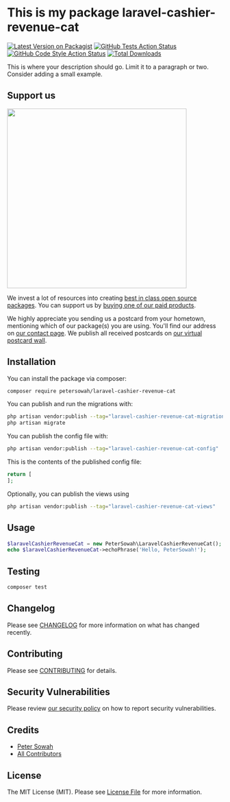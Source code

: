 # This is my package laravel-cashier-revenue-cat

[![Latest Version on Packagist](https://img.shields.io/packagist/v/petersowah/laravel-cashier-revenue-cat.svg?style=flat-square)](https://packagist.org/packages/petersowah/laravel-cashier-revenue-cat)
[![GitHub Tests Action Status](https://img.shields.io/github/actions/workflow/status/petersowah/laravel-cashier-revenue-cat/run-tests.yml?branch=main&label=tests&style=flat-square)](https://github.com/petersowah/laravel-cashier-revenue-cat/actions?query=workflow%3Arun-tests+branch%3Amain)
[![GitHub Code Style Action Status](https://img.shields.io/github/actions/workflow/status/petersowah/laravel-cashier-revenue-cat/fix-php-code-style-issues.yml?branch=main&label=code%20style&style=flat-square)](https://github.com/petersowah/laravel-cashier-revenue-cat/actions?query=workflow%3A"Fix+PHP+code+style+issues"+branch%3Amain)
[![Total Downloads](https://img.shields.io/packagist/dt/petersowah/laravel-cashier-revenue-cat.svg?style=flat-square)](https://packagist.org/packages/petersowah/laravel-cashier-revenue-cat)

This is where your description should go. Limit it to a paragraph or two. Consider adding a small example.

## Support us

[<img src="https://github-ads.s3.eu-central-1.amazonaws.com/laravel-cashier-revenue-cat.jpg?t=1" width="419px" />](https://spatie.be/github-ad-click/laravel-cashier-revenue-cat)

We invest a lot of resources into creating [best in class open source packages](https://spatie.be/open-source). You can support us by [buying one of our paid products](https://spatie.be/open-source/support-us).

We highly appreciate you sending us a postcard from your hometown, mentioning which of our package(s) you are using. You'll find our address on [our contact page](https://spatie.be/about-us). We publish all received postcards on [our virtual postcard wall](https://spatie.be/open-source/postcards).

## Installation

You can install the package via composer:

```bash
composer require petersowah/laravel-cashier-revenue-cat
```

You can publish and run the migrations with:

```bash
php artisan vendor:publish --tag="laravel-cashier-revenue-cat-migrations"
php artisan migrate
```

You can publish the config file with:

```bash
php artisan vendor:publish --tag="laravel-cashier-revenue-cat-config"
```

This is the contents of the published config file:

```php
return [
];
```

Optionally, you can publish the views using

```bash
php artisan vendor:publish --tag="laravel-cashier-revenue-cat-views"
```

## Usage

```php
$laravelCashierRevenueCat = new PeterSowah\LaravelCashierRevenueCat();
echo $laravelCashierRevenueCat->echoPhrase('Hello, PeterSowah!');
```

## Testing

```bash
composer test
```

## Changelog

Please see [CHANGELOG](CHANGELOG.md) for more information on what has changed recently.

## Contributing

Please see [CONTRIBUTING](CONTRIBUTING.md) for details.

## Security Vulnerabilities

Please review [our security policy](../../security/policy) on how to report security vulnerabilities.

## Credits

- [Peter Sowah](https://github.com/petersowah)
- [All Contributors](../../contributors)

## License

The MIT License (MIT). Please see [License File](LICENSE.md) for more information.
